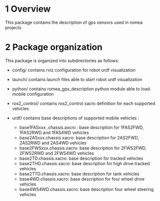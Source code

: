 # 1 Overview #

This package contains the description of gps sensors used in romea projects

# 2 Package organization #

This package is organized into subdirectories as follows:

- config/ contains rviz configuration for robot urdf visualization

- launch/ contains launch files able to start robot urdf visualization
- python/ contains romea_gps_description python module able to load mobile configuration

- ros2_control/ contains ros2_control xacro definition for each supported vehicles

- urdf/ contains base descriptions of supported mobile vehicles  :
    - base1FASxxx .chassis.axcro :  base description for 1FAS2FWD, 1FAS2RWD  and 1FAS4WD vehicles 
    - base2ASxxx.chassis.xacro:  base description  for 2AS2FWD, 2AS2RWD  and 2AS4WD vehicles
    - base2FWSxxx.chassis.xacro:  base description  for 2FWS2FWD, 2FWS2RWD  and 2FWS4WD vehicles
    -  base2TD.chassis.xacro:  base description  for tracked vehicles
    -  base2THD.chassis.xacro:  base description  for high drive tracked vehicles
    -  base2TTD.chassis.xacro:  base description  for tank vehicles
    - base4WD.chassis.xacro:  base description  for four wheel drive vehicles
    - base4WS4WD.chassis.xacro:  base description  four wheel steering vehicles
